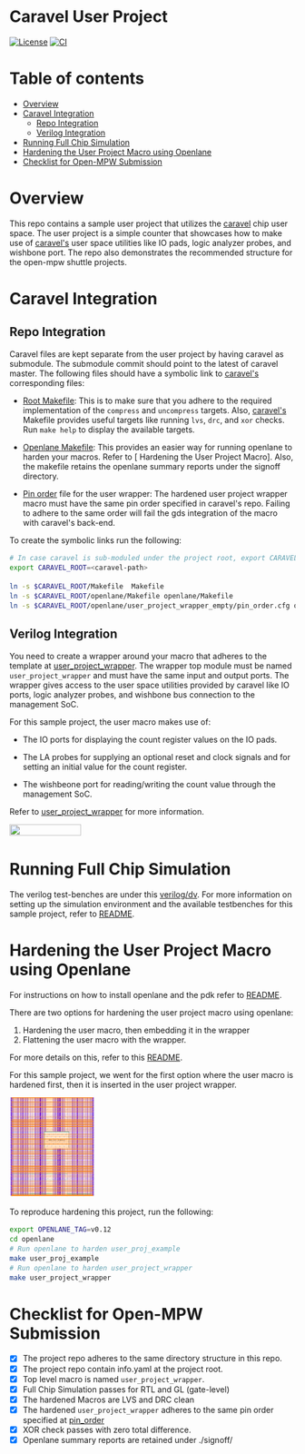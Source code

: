 <!---
# SPDX-FileCopyrightText: 2020 Efabless Corporation
#
# Licensed under the Apache License, Version 2.0 (the "License");
# you may not use this file except in compliance with the License.
# You may obtain a copy of the License at
#
#      http://www.apache.org/licenses/LICENSE-2.0
#
# Unless required by applicable law or agreed to in writing, software
# distributed under the License is distributed on an "AS IS" BASIS,
# WITHOUT WARRANTIES OR CONDITIONS OF ANY KIND, either express or implied.
# See the License for the specific language governing permissions and
# limitations under the License.
#
# SPDX-License-Identifier: Apache-2.0
-->

# Caravel User Project
[![License](https://img.shields.io/badge/License-Apache%202.0-blue.svg)](https://opensource.org/licenses/Apache-2.0) [![CI](https://github.com/efabless/caravel_project_example/actions/workflows/caravel_example_ci.yml/badge.svg)](https://github.com/efabless/caravel_project_example/actions/workflows/caravel_example_ci.yml)

# Table of contents
- [Overview](#overview)
- [Caravel Integration](#caravel-integration)
    - [Repo Integration](#repo-integration)
    - [Verilog Integration](#verilog-integration)
- [Running Full Chip Simulation](#running-full-chip-simulation)
- [Hardening the User Project Macro using Openlane](#hardening-the-user-project-macro-using-openlane)
- [Checklist for Open-MPW Submission](#checklist-for-open-mpw-submission)
  
# Overview

This repo contains a sample user project that utilizes the [caravel](https://github.com/efabless/caravel.git) chip user space. The user project is a simple counter that showcases how to make use of [caravel's](https://github.com/efabless/caravel.git) user space utilities like IO pads, logic analyzer probes, and wishbone port. The repo also demonstrates the recommended structure for the open-mpw shuttle projects. 

# Caravel Integration

## Repo Integration

Caravel files are kept separate from the user project by having caravel as submodule. The submodule commit should point to the latest of caravel master. The following files should have a symbolic link to [caravel's](https://github.com/efabless/caravel.git) corresponding files: 

- [Root Makefile](Makefile): This is to make sure that you adhere to the required implementation of the `compress` and `uncompress` targets. Also, [caravel's](https://github.com/efabless/caravel.git) Makefile provides useful targets like running `lvs`, `drc`, and `xor` checks. Run `make help` to display the available targets. 

- [Openlane Makefile](openlane/Makefile): This provides an easier way for running openlane to harden your macros. Refer to [ Hardening the User Project Macro]. Also, the makefile retains the openlane summary reports under the signoff directory. 

- [Pin order](openlane/user_project_wrapper/pin_order.cfg) file for the user wrapper: The hardened user project wrapper macro must have the same pin order specified in caravel's repo. Failing to adhere to the same order will fail the gds integration of the macro with caravel's back-end. 

To create the symbolic links run the following: 

```bash
# In case caravel is sub-moduled under the project root, export CARAVEL_ROOT=caravel
export CARAVEL_ROOT=<caravel-path> 

ln -s $CARAVEL_ROOT/Makefile  Makefile
ln -s $CARAVEL_ROOT/openlane/Makefile openlane/Makefile
ln -s $CARAVEL_ROOT/openlane/user_project_wrapper_empty/pin_order.cfg openlane/user_project_wrapper/pin_order.cfg
```

## Verilog Integration

You need to create a wrapper around your macro that adheres to the template at [user_project_wrapper](caravel/verilog/rtl/__user_project_wrapper.v). The wrapper top module must be named `user_project_wrapper` and must have the same input and output ports. The wrapper gives access to the user space utilities provided by caravel like IO ports, logic analyzer probes, and wishbone bus connection to the management SoC. 

For this sample project, the user macro makes use of: 

- The IO ports for displaying the count register values on the IO pads. 

- The LA probes for supplying an optional reset and clock signals and for setting an initial value for the count register. 

- The wishbeone port for reading/writing the count value through the management SoC. 

Refer to [user_project_wrapper](verilog/rtl/user_project_wrapper.v) for more information. 

<p align=”center”>
<img src="docs/source_static/counter_32.png" width="50%" height="10%">
</p>

# Running Full Chip Simulation

The verilog test-benches are under this [verilog/dv](verilog/dv). For more information on setting up the simulation environment and the available testbenches for this sample project, refer to [README](verilog/dv/README.md).

# Hardening the User Project Macro using Openlane 

For instructions on how to install openlane and the pdk refer to [README](https://github.com/efabless/openlane/blob/master/README.md). 

There are two options for hardening the user project macro using openlane: 

1. Hardening the user macro, then embedding it in the wrapper
2. Flattening the user macro with the wrapper. 

For more details on this, refer to this [README](caravel/blob/master/openlane/README.rst).

For this sample project, we went for the first option where the user macro is hardened first, then it is inserted in the user project wrapper. 

<p align=”center”>
<img src="docs/source/_static/wrapper.png" width="30%" height="5%">
</p>

To reproduce hardening this project, run the following: 

```bash
export OPENLANE_TAG=v0.12
cd openlane
# Run openlane to harden user_proj_example
make user_proj_example
# Run openlane to harden user_project_wrapper
make user_project_wrapper
```

# Checklist for Open-MPW Submission

- [x] The project repo adheres to the same directory structure in this repo.
- [x] The project repo contain info.yaml at the project root. 
- [x] Top level macro is named `user_project_wrapper`. 
- [x] Full Chip Simulation passes for RTL and GL (gate-level)
- [x] The hardened Macros are LVS and DRC clean
- [x] The hardened `user_project_wrapper` adheres to the same pin order specified at [pin_order](https://github.com/efabless/caravel/blob/master/openlane/user_project_wrapper_empty/pin_order.cfg)
- [x] XOR check passes with zero total difference. 
- [x] Openlane summary reports are retained under ./signoff/<macro-name> 
